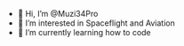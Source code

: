 - 👋 Hi, I’m @Muzi34Pro
- 👀 I’m interested in  Spaceflight and Aviation
- 🌱 I’m currently learning how to code
